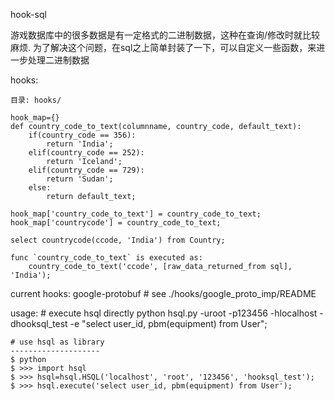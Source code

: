 hook-sql

游戏数据库中的很多数据是有一定格式的二进制数据，这种在查询/修改时就比较麻烦. 为了解决这个问题，在sql之上简单封装了一下，可以自定义一些函数，来进一步处理二进制数据

hooks:

	目录: hooks/

	hook_map={}
	def country_code_to_text(columnname, country_code, default_text):
		if(country_code == 356):
			return 'India';
		elif(country_code == 252):
			return 'Iceland';
		elif(country_code == 729):
			return 'Sudan';
		else:
			return default_text;

	hook_map['country_code_to_text'] = country_code_to_text;
	hook_map['countrycode'] = country_code_to_text;

	select countrycode(ccode, 'India') from Country;

	func `country_code_to_text` is executed as: 
		country_code_to_text('ccode', [raw_data_returned_from sql], 'India');


current hooks:
	google-protobuf # see ./hooks/google_proto_imp/README


usage:
	# execute hsql directly
	python hsql.py  -uroot -p123456 -hlocalhost -dhooksql_test -e "select user_id, pbm(equipment) from User";

	# use hsql as library
	--------------------
	$ python
	$ >>> import hsql
	$ >>> hsql=hsql.HSQL('localhost', 'root', '123456', 'hooksql_test');
	$ >>> hsql.execute('select user_id, pbm(equipment) from User');



